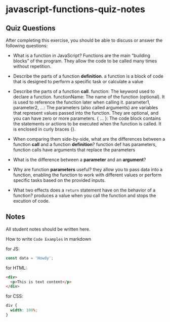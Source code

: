 # javascript-functions-quiz-notes

## Quiz Questions

After completing this exercise, you should be able to discuss or answer the following questions:

- What is a function in JavaScript?
  Functions are the main “building blocks” of the program. They allow the code to be called many times without repetition.
- Describe the parts of a function **definition**.
  a function is a block of code that is designed to perform a specific task or calculate a value
- Describe the parts of a function **call**.
  function: The keyword used to declare a function.
  functionName: The name of the function (optional). It is used to reference the function later when calling it.
  parameter1, parameter2, ...: The parameters (also called arguments) are variables that represent values passed into the function. They are optional, and you can have zero or more parameters.
  { ... }: The code block contains the statements or actions to be executed when the function is called. It is enclosed in curly braces {}.
- When comparing them side-by-side, what are the differences between a function **call** and a function **definition**?
  function def has parameters, function calls have arguments that replace the parameters
- What is the difference between a **parameter** and an **argument**?

- Why are function **parameters** useful?
  they allow you to pass data into a function, enabling the function to work with different values or perform specific tasks based on the provided inputs.

- What two effects does a `return` statement have on the behavior of a function?
  produces a value when you call the function and stops the excution of code.

## Notes

All student notes should be written here.

How to write `Code Examples` in markdown

for JS:

```javascript
const data = 'Howdy';
```

for HTML:

```html
<div>
  <p>This is text content</p>
</div>
```

for CSS:

```css
div {
  width: 100%;
}
```
